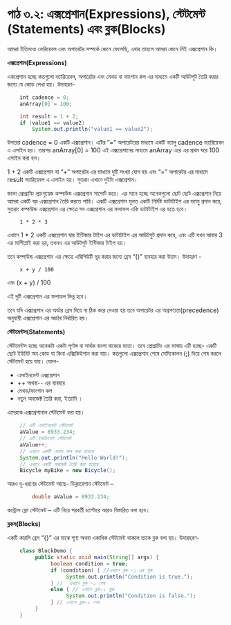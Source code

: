 # পাঠ ৩.২: এক্সপ্রেশান\(Expressions\), স্টেটমেন্ট \(Statements\) এবং ব্লক\(Blocks\)

আমরা ইতিমধ্যে ভেরিয়েবল এবং অপারেটর সম্পর্কে জেনে ফেলেছি, এবার তাহলে আমরা জেনে নিই এক্সপ্রেশান কি।

**এক্সপ্রেশান\(Expressions\)**

একপ্রেশান হচ্ছে কতগুলো ভ্যারিয়েবল, অপারেটর এবং মেথড বা ফাংশান কল এর মাধ্যমে একটি আউটপুট তৈরি করার জন্যে যে কোড লেখা হয়। উদাহরণ-

```java
    ‌‌int cadence = 0;
    anArray[0] = 100;

    int result = 1 + 2; 
    if (value1 == value2) 
        System.out.println("value1 == value2");
```

উপরের cadence = 0 একটি এক্সপ্রেশান। এটির ‌”=” অপারেটরের মাধ্যমে একটি ভ্যালু cadence ভ্যারিয়েবল এ এসাইন হয়। তারপর anArray\[0\] = 100 এই এক্সপ্রেশানের মাধ্যমে anArray এরে এর প্রথম ঘরে 100 এসাইন করা হল।

1 + 2 একটি এক্সপ্রেশান যা “+” অপারেটর এর মাধ্যমে দুটি সংখ্যা যোগ হয় এবং “=” অপারেটর এর মাধ্যমে result ভ্যারিয়েবল এ এসাইন হয়। সুতরাং এখানে দুইটা এক্সপ্রেশান।

জাভা প্রোগ্রামিং ল্যাংগুয়েজ কম্পাউন্ড এক্সপ্রেশান সাপোর্ট করে। এর মানে হচ্ছে অনেকগুলো ছোট ছোট এক্সপ্রেশান নিয়ে আমরা একটি বড় এক্সপ্রেশান তৈরি করতে পারি। একটি এক্সপ্রেশান মূলত একটি নির্দিষ্ট ডাটাটাইপ এর ভ্যালু প্রদান করে, সুতরাং কম্পাউন্ড এক্সপ্রেশান এর ক্ষেত্রে সব এক্সপ্রেশান এর ফলাফল একি ডাটাটাইপ এর হতে হবে।

```text
    1 * 2 * 3
```

এখানে 1 \* 2 একটি এক্সপ্রেশান যার ইন্টিজার টাইপ এর ডাটাটাইপ এর আউটপুট প্রদান করে, এবং এটি যখন আবার 3 এর মাল্টিপ্লাই করা হয়, তখনও এর আউটপুট ইন্টিজার টাইপ হয়।

তবে কম্পাউন্ড এক্সপ্রেশান এর ক্ষেত্রে এম্বিগিউটি দূর করার জন্যে ব্রেস “\(\)” ব্যবহার করা উত্তম। উদাহরণ -

```text
    x + y / 100
```

এবং \(x + y\) / 100

এই দুটি এক্সপ্রেশান এর ফলাফল ভিন্ন হবে।

তবে যদি এক্সপ্রেশান এর অর্ডার ব্রেস দিয়ে না ঠিক করে দেওয়া হয় তবে অপারেটর এর অগ্রগণ্যতা\(precedence\) অনুযায়ী এক্সপ্রেশান এর অর্ডার নির্ধারিত হয়।

**স্টেটমেন্টস\(Statements\)**

স্টেটমেন্টস হচ্ছে অনেকটা একটা পূর্ণাঙ্গ বা সার্থক বাংলা বাক্যের মতো। তবে প্রোগ্রামিং এর ভাষায় এটি হচ্ছে- একটি ছোট ইউনিট অব কোড যা কিনা এক্সিকিউশান করা যায়। কতগুলো এক্সপ্রেশান শেষে সেমিকোলন \(;\) দিয়ে শেষ করলে স্টেটমেন্ট হয়ে যায়। যেমন-

* এসাইনমেন্ট এক্সপ্রেশান 
* ++ অথবা-- এর ব্যবহার
* মেথড/ফাংশান কল 
* নতুন অবজেক্ট তৈরি করা,  ইত্যাদি ।

এদেরকে এক্সপ্রেশানাল স্টেটমেন্ট বলা হয়।

```java
    // এটি এসাইনমেন্ট স্টেটমেন্ট
    aValue = 8933.234;
    // এটি ইনক্রিমেন্ট স্টেটমেন্ট
    aValue++;
    // এখানে একটি মেথড কল করা হয়েছে
    System.out.println("Hello World!");
    // এখানে একটি অবজেক্ট তৈরি করা হয়েছে
    Bicycle myBike = new Bicycle();
```

আরও দু-ধরণের স্টেটমেন্ট আছে- ডিক্লারেশান স্টেটমেন্ট –

```java
        double aValue = 8933.234;
```

কন্ট্রোল ফ্লাে স্টেটমেন্ট – এটি নিয়ে পরবর্তী চ্যাপ্টারে আরও বিস্তারিত বলা হবে।

**ব্লকস\(Blocks\)**

একটি কারলি ব্রেস “{}” এর মাঝে শূণ্য অথবা একাধিক স্টেটমেন্ট থাকলে তাকে ব্লক বলা হয়। উদারহরণ-

```java
    class BlockDemo {
         public static void main(String[] args) {
              boolean condition = true;
              if (condition) { //এখানে ব্লক -১ এর শুরু 
                   System.out.println("Condition is true.");
              } //  এখানে ব্লক -১ শেষ
              else { // এখানে ব্লক-২ শুরু 
                   System.out.println("Condition is false.");
              } // এখানে ব্লক-২ শেষ 
         }
    }
```

